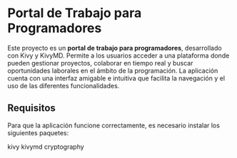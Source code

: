 # Portal de Trabajo para Programadores

Este proyecto es un **portal de trabajo para programadores**, desarrollado con Kivy y KivyMD. Permite a los usuarios acceder a una plataforma donde pueden gestionar proyectos, colaborar en tiempo real y buscar oportunidades laborales en el ámbito de la programación. La aplicación cuenta con una interfaz amigable e intuitiva que facilita la navegación y el uso de las diferentes funcionalidades.

## Requisitos

Para que la aplicación funcione correctamente, es necesario instalar los siguientes paquetes:

kivy
kivymd 
cryptography
